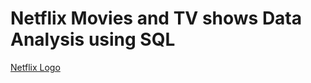 # Netflix Movies and TV shows Data Analysis using SQL

[Netflix Logo](https://github.com/vishalchakraborty/netflix_sql_project/blob/main/logo.png)


